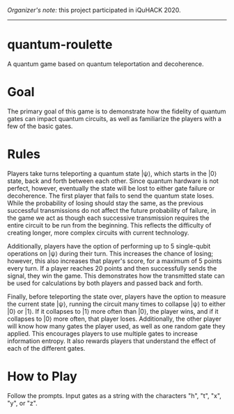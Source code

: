 
_Organizer's note:_ this project participated in iQuHACK 2020.

---

# quantum-roulette
A quantum game based on quantum teleportation and decoherence.


# Goal
The primary goal of this game is to demonstrate how the fidelity of quantum gates can impact quantum circuits, as well as familiarize the players with a few of the basic gates.


# Rules
Players take turns teleporting a quantum state |ψ⟩, which starts in the |0⟩ state, back and forth between each other. Since quantum hardware is not perfect, however, eventually the state will be lost to either gate failure or decoherence. The first player that fails to send the quantum state loses. While the probability of losing should stay the same, as the previous successful transmissions do not affect the future probability of failure, in the game we act as though each successive transmission requires the entire circuit to be run from the beginning. This reflects the difficulty of creating longer, more complex circuits with current technology.

Additionally, players have the option of performing up to 5 single-qubit operations on |ψ⟩ during their turn. This increases the chance of losing; however, this also increases that player's score, for a maximum of 5 points every turn. If a player reaches 20 points and then successfully sends the signal, they win the game. This demonstrates how the transmitted state can be used for calculations by both players and passed back and forth.

Finally, before teleporting the state over, players have the option to measure the current state |ψ⟩, running the circuit many times to collapse |ψ⟩ to either |0⟩ or |1⟩. If it collapses to |1⟩ more often than |0⟩, the player wins, and if it collapses to |0⟩ more often, that player loses. Additionally, the other player will know how many gates the player used, as well as one random gate they applied. This encourages players to use multiple gates to increase information entropy. It also rewards players that understand the effect of each of the different gates.


# How to Play
Follow the prompts. Input gates as a string with the characters "h", "t", "x", "y", or "z".
